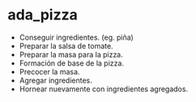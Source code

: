 # ada_pizza

* Conseguir ingredientes. (eg. piña)
* Preparar la salsa de tomate.
* Preparar la masa para la pizza.
* Formación de base de la pizza.
* Precocer la masa.
* Agregar ingredientes.
* Hornear nuevamente con ingredientes agregados.